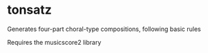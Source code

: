 # tonsatz
Generates four-part choral-type compositions, following basic rules

Requires the musicscore2 library